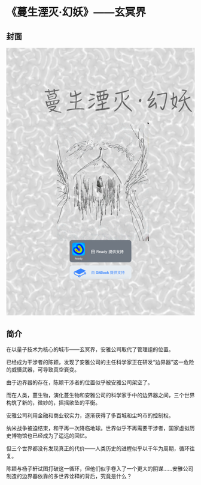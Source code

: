 # 《蔓生湮灭·幻妖》——玄冥界

## 封面

![](../.gitbook/assets/3%20%281%29.png)

## 简介

在以量子技术为核心的城市——玄冥界，安雅公司取代了管理组的位置。

已经成为干涉者的陈颖，发现了安雅公司的主任科学家正在研发“边界器”这一危险的威慑武器，可导致真空衰变。

由于边界器的存在，陈颖干涉者的位置似乎被安雅公司架空了。

而在人类，蔓生物，演化蔓生物和安雅公司的科学家手中的边界器之间，三个世界构筑了新的，微妙的，摇摇欲坠的平衡。

安雅公司利用金融和商业软实力，逐渐获得了多百城和尘坞市的控制权。

纳米战争被迫结束，和平再一次降临地球。世界似乎不再需要干涉者，国家虚拟历史博物馆也已经成为了遥远的回忆。

但三个世界都没有发现真正的代价——人类历史的进程似乎以千年为周期，循环往复。

陈颖与杨子轩试图打破这一循环，但他们似乎卷入了一个更大的阴谋……安雅公司制造的边界器依靠的多世界诠释的背后，究竟是什么？

